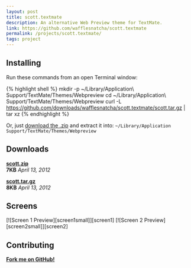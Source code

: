 ```yaml
---
layout: post
title: scott.textmate
description: An alternative Web Preview theme for TextMate.
link: https://github.com/wafflesnatcha/scott.textmate
permalink: /projects/scott.textmate/
tags: project
---
```


## Installing

Run these commands from an open Terminal window:

{% highlight shell %}
mkdir -p ~/Library/Application\ Support/TextMate/Themes/Webpreview
cd ~/Library/Application\ Support/TextMate/Themes/Webpreview
curl -L https://github.com/downloads/wafflesnatcha/scott.textmate/scott.tar.gz | tar xz
{% endhighlight %}

Or, just [download the .zip][.zip] and extract it into:
`~/Library/Application Support/TextMate/Themes/Webpreview`

## Downloads

**[scott.zip][.zip]**  
**7KB** *April 13, 2012*

**[scott.tar.gz][.tar.gz]**  
**8KB** *April 13, 2012*

## Screens

<div class="gallery" markdown="1">
[![Screen 1 Preview][screen1small]][screen1]
[![Screen 2 Preview][screen2small]][screen2]
</div>

## Contributing

**[Fork me on GitHub!][github]**


[github]:       https://github.com/wafflesnatcha/scott.textmate
[.zip]:         https://github.com/downloads/wafflesnatcha/scott.textmate/scott.zip
[.tar.gz]:      https://github.com/downloads/wafflesnatcha/scott.textmate/scott.tar.gz
[screen1]:      https://raw.github.com/wafflesnatcha/scott.textmate/master/files/screens/1.png
[screen2]:      https://raw.github.com/wafflesnatcha/scott.textmate/master/files/screens/2.png
[screen1small]: https://raw.github.com/wafflesnatcha/scott.textmate/master/files/screens/1small.png
[screen2small]: https://raw.github.com/wafflesnatcha/scott.textmate/master/files/screens/2small.png
